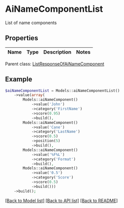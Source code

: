 # AiNameComponentList

List of name components

## Properties
Name | Type | Description | Notes
---- | ---- | ----------- | -----

 Parent class: [ListResponseOfAiNameComponent](ListResponseOfAiNameComponent.md)


## Example
```php
$aiNameComponentList = Models::aiNameComponentList()
    ->value(array(
        Models::aiNameComponent()
            ->value('John')
            ->category('FirstName')
            ->score(0.95)
            ->build(),
        Models::aiNameComponent()
            ->value('Cane')
            ->category('LastName')
            ->score(0.5)
            ->position(5)
            ->build(),
        Models::aiNameComponent()
            ->value('%F%L')
            ->category('Format')
            ->build(),
        Models::aiNameComponent()
            ->value('0.5')
            ->category('Score')
            ->score(0.5)
            ->build()))
    ->build();
```


[[Back to Model list]](README.md#documentation-for-models) [[Back to API list]](README.md#documentation-for-api-endpoints) [[Back to README]](README.md)

